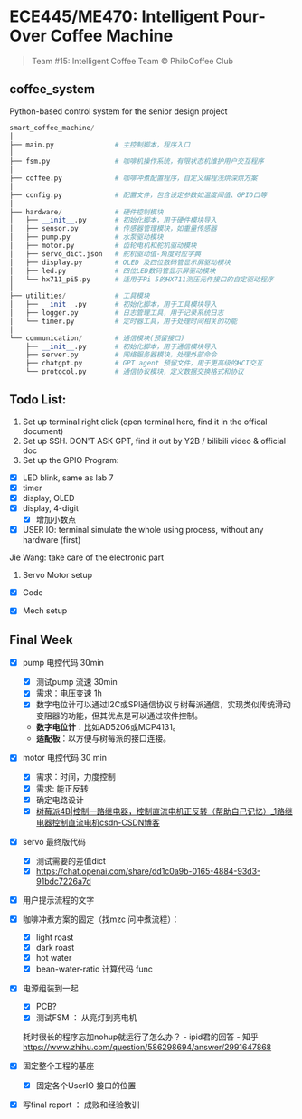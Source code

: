 # ECE445/ME470: Intelligent Pour-Over Coffee Machine
> Team #15: Intelligent Coffee Team © PhiloCoffee Club

## coffee_system
Python-based control system for the senior design project


```python
smart_coffee_machine/
│
├── main.py               # 主控制脚本，程序入口
│
├── fsm.py                # 咖啡机操作系统，有限状态机维护用户交互程序
│
├── coffee.py             # 咖啡冲煮配置程序，自定义编程浅烘深烘方案
│
├── config.py             # 配置文件，包含设定参数如温度阈值、GPIO口等
│
├── hardware/             # 硬件控制模块
│   ├── __init__.py       # 初始化脚本，用于硬件模块导入
│   ├── sensor.py         # 传感器管理模块，如重量传感器
│   ├── pump.py           # 水泵驱动模块    
│   ├── motor.py          # 齿轮电机和舵机驱动模块
│   ├── servo_dict.json   # 舵机驱动值-角度对应字典
│   ├── display.py        # OLED 及四位数码管显示屏驱动模块
│   ├── led.py            # 四位LED数码管显示屏驱动模块
│   └── hx711_pi5.py      # 适用于Pi 5的HX711测压元件接口的自定驱动程序
│
├── utilities/            # 工具模块
│   ├── __init__.py       # 初始化脚本，用于工具模块导入
│   ├── logger.py         # 日志管理工具，用于记录系统日志
│   └── timer.py          # 定时器工具，用于处理时间相关的功能
│
└── communication/        # 通信模块(预留接口)
    ├── __init__.py       # 初始化脚本，用于通信模块导入
    ├── server.py         # 网络服务器模块，处理外部命令
    ├── chatgpt.py        # GPT agent 预留文件，用于更高级的HCI交互
    └── protocol.py       # 通信协议模块，定义数据交换格式和协议
```




## Todo List: 
1. Set up terminal right click 
(open terminal here, find it in the offical document)
2. Set up SSH. DON'T ASK GPT, find it out by Y2B / bilibili video 
& official doc
3. Set up the GPIO Program:
- [x] LED blink, same as lab 7 
- [x] timer 
- [x] display, OLED 
- [x] display, 4-digit
    - [X] 增加小数点

- [x] USER IO: terminal simulate the whole using process, 
without any hardware (first)

Jie Wang: take care of the electronic part
1. Servo Motor setup
- [x] Code
- [x] Mech setup 


## Final Week

- [x]  pump 电控代码 30min
    - [x]  测试pump 流速 30min
    - [x]  需求：电压变速 1h
    - [x]  数字电位计可以通过I2C或SPI通信协议与树莓派通信，实现类似传统滑动变阻器的功能，但其优点是可以通过软件控制。
    - **数字电位计**：比如AD5206或MCP4131。
    - **适配板**：以方便与树莓派的接口连接。
- [x]  motor 电控代码 30 min
    - [x]  需求：时间，力度控制
    - [x]  需求: 能正反转
    - [x]  确定电路设计
    - [x]  [树莓派4B|控制一路继电器，控制直流电机正反转（帮助自己记忆）_1路继电器控制直流电机csdn-CSDN博客](https://blog.csdn.net/abcde123qw123/article/details/114643980)
- [x]  servo 最终版代码
    - [x]  测试需要的差值dict
    - [x]  https://chat.openai.com/share/dd1c0a9b-0165-4884-93d3-91bdc7226a7d
- [x]  用户提示流程的文字
- [x]  咖啡冲煮方案的固定（找mzc 问冲煮流程）：
    - [x]  light roast
    - [x]  dark roast
    - [x]  hot water
    - [x]  bean-water-ratio 计算代码 func
- [x]  电源组装到一起
    - [x]  PCB?
    - [x]  测试FSM ： 从亮灯到亮电机
    
    耗时很长的程序忘加nohup就运行了怎么办？ - ipid君的回答 - 知乎
    https://www.zhihu.com/question/586298694/answer/2991647868
    
- [x]  固定整个工程的基座
    - [x]  固定各个UserIO 接口的位置

- [x]  写final report ： 成败和经验教训